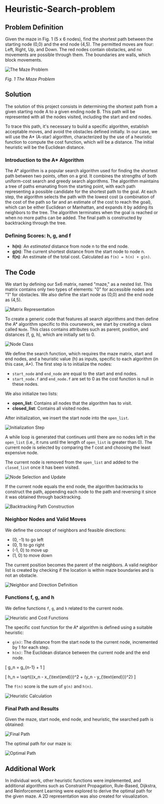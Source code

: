 # Heuristic-Search-problem

## Problem Definition

Given the maze in Fig. 1 (5 x 6 nodes), find the shortest path between the starting node (0,0) and the end node (4,5). The permitted moves are four: Left, Right, Up, and Down. The red nodes contain obstacles, and no movements are possible through them. The boundaries are walls, which block movements.

![The Maze Problem](Pics/maze.png)

*Fig. 1 The Maze Problem*

## Solution

The solution of this project consists in determining the shortest path from a given starting node A to a given ending node B. This path will be represented with all the nodes visited, including the start and end nodes.

To trace this path, it's necessary to build a specific algorithm, establish acceptable moves, and avoid the obstacles defined initially. In our case, we will use the A* (A-star) algorithm, characterized by the use of a heuristic function to compute the cost function, which will be a distance. The initial heuristic will be the Euclidean distance.

### Introduction to the A* Algorithm

The A* algorithm is a popular search algorithm used for finding the shortest path between two points, often on a grid. It combines the strengths of both uniform-cost search and greedy search algorithms. The algorithm maintains a tree of paths emanating from the starting point, with each path representing a possible candidate for the shortest path to the goal. At each step, the algorithm selects the path with the lowest cost (a combination of the cost of the path so far and an estimate of the cost to reach the goal), which can be either Euclidean or Manhattan, and expands it by adding its neighbors to the tree. The algorithm terminates when the goal is reached or when no more paths can be added. The final path is constructed by backtracking through the tree.

### Defining Scores: h, g, and f

- **h(n)**: An *estimated* distance from node n to the end node.
- **g(n)**: The current shortest distance from the start node to node n.
- **f(n)**: An estimate of the total cost. Calculated as `f(n) = h(n) + g(n)`.

## The Code

We start by defining our 5x6 matrix, named "maze," as a nested list. This matrix contains only two types of elements: "0" for accessible nodes and "1" for obstacles. We also define the start node as (0,0) and the end node as (4,5).

![Matrix Representation](Pics/matrix.png)

To create a generic code that features all search algorithms and then define the A* algorithm specific to this coursework, we start by creating a class called `Node`. This class contains attributes such as parent, position, and distances (f, g, h), which are initially set to 0.

![Node Class](Pics/2.png)

We define the search function, which requires the maze matrix, start and end nodes, and a heuristic value (h) as inputs, specific to each algorithm (in this case, A*). The first step is to initialize the nodes:

- `start_node` and `end_node` are equal to the start and end nodes.
- `start_node.f` and `end_node.f` are set to 0 as the cost function is null in these nodes.

We also initialize two lists:

- **open_list**: Contains all nodes that the algorithm has to visit.
- **closed_list**: Contains all visited nodes.

After initialization, we insert the start node into the `open_list`.

![Initialization Step](Pics/3.png)

A while loop is generated that continues until there are no nodes left in the `open_list` (i.e., it runs until the length of `open_list` is greater than 0). The current node is selected by comparing the f cost and choosing the least expensive node.

The current node is removed from the `open_list` and added to the `closed_list` once it has been visited.

![Node Selection and Update](Pics/4.png)

If the current node equals the end node, the algorithm backtracks to construct the path, appending each node to the path and reversing it since it was obtained through backtracking.

![Backtracking Path Construction](Pics/5.png)

### Neighbor Nodes and Valid Moves

We define the concept of neighbors and feasible directions:

- (0, -1) to go left
- (0, 1) to go right
- (-1, 0) to move up
- (1, 0) to move down

The current position becomes the parent of the neighbors. A valid neighbor list is created by checking if the location is within maze boundaries and is not an obstacle.

![Neighbor and Direction Definition](Pics/6.png)

### Functions f, g, and h

We define functions `f`, `g`, and `h` related to the current node.

![Heuristic and Cost Functions](Pics/7.png)

The specific cost function for the A* algorithm is defined using a suitable heuristic:

- `g(n)`: The distance from the start node to the current node, incremented by 1 for each step.
- `h(n)`: The Euclidean distance between the current node and the end node.

\[ g_n = g_{n-1} + 1 \]

\[ h_n = \sqrt{(x_n - x_{\text{end}})^2 + (y_n - y_{\text{end}})^2} \]

The `f(n)` score is the sum of `g(n)` and `h(n)`.

![Heuristic Calculation](Pics/heu.png)

### Final Path and Results

Given the maze, start node, end node, and heuristic, the searched path is obtained:

![Final Path](Pics/9.png)

The optimal path for our maze is:

![Optimal Path](Pics/10.png)

## Additional Work

In individual work, other heuristic functions were implemented, and additional algorithms such as Constraint Propagation, Rule-Based, Dijkstra, and Reinforcement Learning were explored to derive the optimal path for the given maze. A 2D representation was also created for visualization.

